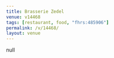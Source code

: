 ```yaml
---
title: Brasserie Zedel
venue: v14468
tags: [restaurant, food, "fhrs:485906"]
permalink: /v/14468/
layout: venue
---
```

null